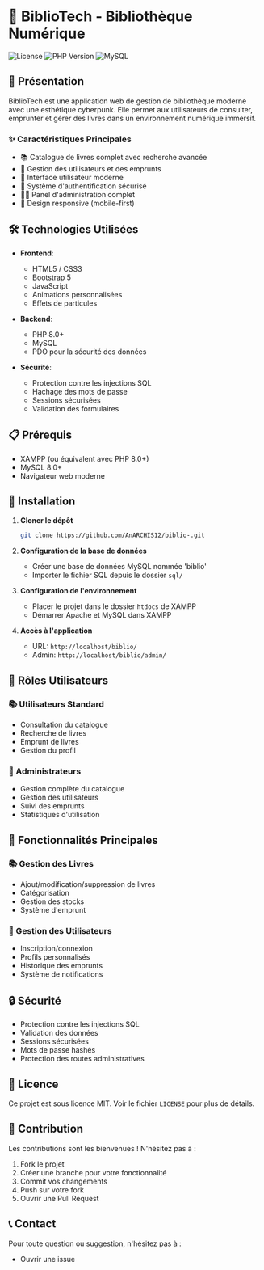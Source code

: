 ﻿# 🌟 BiblioTech - Bibliothèque Numérique

![License](https://img.shields.io/badge/license-MIT-blue.svg)
![PHP Version](https://img.shields.io/badge/PHP-8.0%2B-purple.svg)
![MySQL](https://img.shields.io/badge/MySQL-8.0%2B-orange.svg)

## 🚀 Présentation

BiblioTech est une application web de gestion de bibliothèque moderne avec une esthétique cyberpunk. Elle permet aux utilisateurs de consulter, emprunter et gérer des livres dans un environnement numérique immersif.

### ✨ Caractéristiques Principales

- 📚 Catalogue de livres complet avec recherche avancée
- 👥 Gestion des utilisateurs et des emprunts
- 🎨 Interface utilisateur  moderne
- 🔐 Système d'authentification sécurisé
- 👨‍💼 Panel d'administration complet
- 📱 Design responsive (mobile-first)

## 🛠️ Technologies Utilisées

- **Frontend**:
  - HTML5 / CSS3
  - Bootstrap 5
  - JavaScript
  - Animations personnalisées
  - Effets de particules

- **Backend**:
  - PHP 8.0+
  - MySQL
  - PDO pour la sécurité des données

- **Sécurité**:
  - Protection contre les injections SQL
  - Hachage des mots de passe
  - Sessions sécurisées
  - Validation des formulaires

## 📋 Prérequis

- XAMPP (ou équivalent avec PHP 8.0+)
- MySQL 8.0+
- Navigateur web moderne

## 🚀 Installation

1. **Cloner le dépôt**
   ```bash
   git clone https://github.com/AnARCHIS12/biblio-.git
   ```

2. **Configuration de la base de données**
   - Créer une base de données MySQL nommée 'biblio'
   - Importer le fichier SQL depuis le dossier `sql/`

3. **Configuration de l'environnement**
   - Placer le projet dans le dossier `htdocs` de XAMPP
   - Démarrer Apache et MySQL dans XAMPP

4. **Accès à l'application**
   - URL: `http://localhost/biblio/`
   - Admin: `http://localhost/biblio/admin/`

## 👥 Rôles Utilisateurs

### 📚 Utilisateurs Standard
- Consultation du catalogue
- Recherche de livres
- Emprunt de livres
- Gestion du profil

### 👑 Administrateurs
- Gestion complète du catalogue
- Gestion des utilisateurs
- Suivi des emprunts
- Statistiques d'utilisation

## 🎨 Fonctionnalités Principales

### 📚 Gestion des Livres
- Ajout/modification/suppression de livres
- Catégorisation
- Gestion des stocks
- Système d'emprunt

### 👥 Gestion des Utilisateurs
- Inscription/connexion
- Profils personnalisés
- Historique des emprunts
- Système de notifications

## 🔒 Sécurité

- Protection contre les injections SQL
- Validation des données
- Sessions sécurisées
- Mots de passe hashés
- Protection des routes administratives



## 📝 Licence

Ce projet est sous licence MIT. Voir le fichier `LICENSE` pour plus de détails.

## 🤝 Contribution

Les contributions sont les bienvenues ! N'hésitez pas à :
1. Fork le projet
2. Créer une branche pour votre fonctionnalité
3. Commit vos changements
4. Push sur votre fork
5. Ouvrir une Pull Request

## 📞 Contact

Pour toute question ou suggestion, n'hésitez pas à :
- Ouvrir une issue
